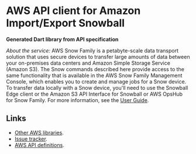 # AWS API client for Amazon Import/Export Snowball

**Generated Dart library from API specification**

*About the service:*
AWS Snow Family is a petabyte-scale data transport solution that uses secure
devices to transfer large amounts of data between your on-premises data
centers and Amazon Simple Storage Service (Amazon S3). The Snow commands
described here provide access to the same functionality that is available in
the AWS Snow Family Management Console, which enables you to create and
manage jobs for a Snow device. To transfer data locally with a Snow device,
you'll need to use the Snowball Edge client or the Amazon S3 API Interface
for Snowball or AWS OpsHub for Snow Family. For more information, see the <a
href="https://docs.aws.amazon.com/AWSImportExport/latest/ug/api-reference.html">User
Guide</a>.

## Links

- [Other AWS libraries](https://github.com/agilord/aws_client/tree/master/generated).
- [Issue tracker](https://github.com/agilord/aws_client/issues).
- [AWS API definitions](https://github.com/aws/aws-sdk-js/tree/master/apis).
